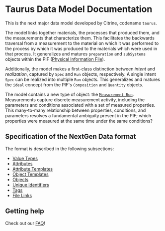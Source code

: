 # Taurus Data Model Documentation

This is the next major data model developed by Citrine, codename `taurus`.

The model links together materials, the processes that produced them, and the measurements that characterize them.
This facilitates the backwards traversal from a measurement to the material on which it was performed to the process by which it was produced to the materials which were used in that process. 
It generalizes and matures `preparation` and `subSystems` objects within the PIF ([Physical Information File](https://citrineinformatics.github.io/pif-documentation/)).

Additionally, the model makes a first-class distinction between *intent* and *realization*, captured by `Spec` and `Run` objects, respectively. 
A single intent `Spec` can be realized into multiple `Run` objects.
This generalizes and matures the `ideal` concept from the PIF's `Composition` and `Quantity` objects.

The model contains a new type of object: the [`Measurement Run`](./specification/objects/#measurement-run). 
Measurements capture discrete measurement activity, including the parameters and conditions associated with a set of measured properties. 
This many-to-many relationship between properties, conditions, and parameters resolves a fundamental ambiguity present in the PIF; which properties were measured at the same time under the same conditions?

## Specification of the NextGen Data format 

The format is described in the following subsections:

* [Value Types](./specification/value-types)
* [Attributes](./specification/attributes)
* [Attribute Templates](./specification/attribute-templates)
* [Object Templates](./specification/object-templates)
* [Objects](./specification/objects)
* [Unique Identifiers](./specification/unique-identifiers)
* [Tags](./specification/tags)
* [File Links](./specification/file-links)

## Getting help

Check out our [FAQ](./faq.md)!
